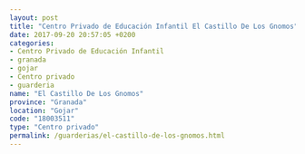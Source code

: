 ```yaml
---
layout: post
title: "Centro Privado de Educación Infantil El Castillo De Los Gnomos"
date: 2017-09-20 20:57:05 +0200
categories:
- Centro Privado de Educación Infantil
- granada
- gojar
- Centro privado
- guarderia
name: "El Castillo De Los Gnomos"
province: "Granada"
location: "Gojar"
code: "18003511"
type: "Centro privado"
permalink: /guarderias/el-castillo-de-los-gnomos.html
---
```

